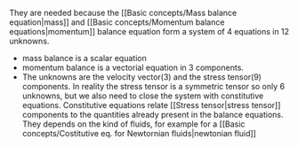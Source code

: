 They are needed because the [[Basic concepts/Mass balance equation|mass]] and [[Basic concepts/Momentum balance equations|momentum]] balance equation form a system of 4 equations in 12 unknowns. 
- mass balance is a scalar equation
- momentum balance is a vectorial equation in 3 components. 
- The unknowns are the velocity vector(3) and the stress tensor(9) components. 
In reality the stress tensor is a symmetric tensor so only 6 unknowns, but we also need to close the system with constitutive equations. 
Constitutive equations relate [[Stress tensor|stress tensor]] components to the quantities already present in the balance equations. 
They depends on the kind of fluids, for example for a [[Basic concepts/Costitutive eq. for Newtornian fluids|newtonian fluid]]
